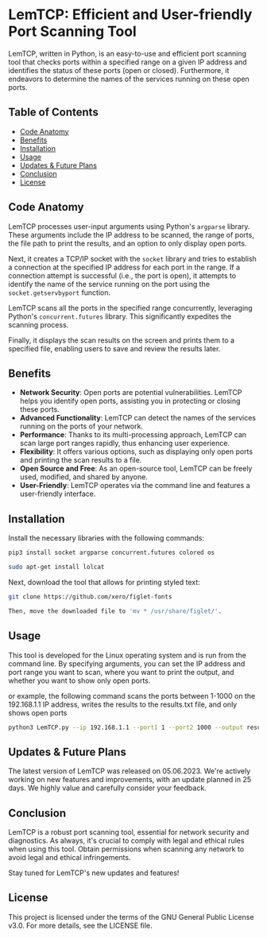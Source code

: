 # LemTCP: Efficient and User-friendly Port Scanning Tool

LemTCP, written in Python, is an easy-to-use and efficient port scanning tool that checks ports within a specified range on a given IP address and identifies the status of these ports (open or closed). Furthermore, it endeavors to determine the names of the services running on these open ports.

## Table of Contents

- [Code Anatomy](#code-anatomy)
- [Benefits](#benefits)
- [Installation](#installation)
- [Usage](#usage)
- [Updates & Future Plans](#updates--future-plans)
- [Conclusion](#conclusion)
- [License](#license)

## Code Anatomy

LemTCP processes user-input arguments using Python's `argparse` library. These arguments include the IP address to be scanned, the range of ports, the file path to print the results, and an option to only display open ports.

Next, it creates a TCP/IP socket with the `socket` library and tries to establish a connection at the specified IP address for each port in the range. If a connection attempt is successful (i.e., the port is open), it attempts to identify the name of the service running on the port using the `socket.getservbyport` function.

LemTCP scans all the ports in the specified range concurrently, leveraging Python's `concurrent.futures` library. This significantly expedites the scanning process.

Finally, it displays the scan results on the screen and prints them to a specified file, enabling users to save and review the results later.

## Benefits

- **Network Security**: Open ports are potential vulnerabilities. LemTCP helps you identify open ports, assisting you in protecting or closing these ports.
- **Advanced Functionality**: LemTCP can detect the names of the services running on the ports of your network.
- **Performance**: Thanks to its multi-processing approach, LemTCP can scan large port ranges rapidly, thus enhancing user experience.
- **Flexibility**: It offers various options, such as displaying only open ports and printing the scan results to a file.
- **Open Source and Free**: As an open-source tool, LemTCP can be freely used, modified, and shared by anyone.
- **User-Friendly**: LemTCP operates via the command line and features a user-friendly interface.

## Installation

Install the necessary libraries with the following commands:

```bash
pip3 install socket argparse concurrent.futures colored os

sudo apt-get install lolcat

```

Next, download the tool that allows for printing styled text:

```bash
git clone https://github.com/xero/figlet-fonts

Then, move the downloaded file to 'mv * /usr/share/figlet/'.
```
## Usage

This tool is developed for the Linux operating system and 
is run from the command line. By specifying arguments, 
you can set the IP address and port range you want to scan, 
where you want to print the output, and whether you want 
to show only open ports.

or example, the following command scans the ports 
between 1-1000 on the 192.168.1.1 IP address, writes the 
results to the results.txt file, and only shows open ports

```bash
python3 LemTCP.py --ip 192.168.1.1 --port1 1 --port2 1000 --output results.txt --only-open
```
## Updates & Future Plans
The latest version of LemTCP was released on 05.06.2023. We're actively working on new features and improvements, with an update planned in 25 days. We highly value and carefully consider your feedback.

## Conclusion
LemTCP is a robust port scanning tool, essential for network security and diagnostics. As always, it's crucial to comply with legal and ethical rules when using this tool. Obtain permissions when scanning any network to avoid legal and ethical infringements.

Stay tuned for LemTCP's new updates and features!

## License
This project is licensed under the terms of the GNU General Public License v3.0. For more details, see the LICENSE file.








